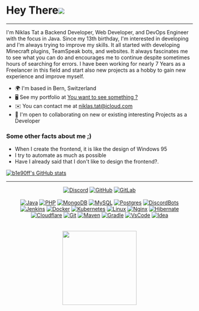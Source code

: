 Hey There![](https://user-images.githubusercontent.com/18350557/176309783-0785949b-9127-417c-8b55-ab5a4333674e.gif)
==================================================================================================================================

----------------------------------------------------
I'm Niklas Tat a Backend Developer, Web Developer, and DevOps Engineer with the focus in Java. Since my 13th birthday, I'm interested in developing and I'm always trying to improve my skills. It all started with developing Minecraft plugins, TeamSpeak bots, and websites. It always fascinates me to see what you can do and encourages me to continue despite sometimes hours of searching for errors. I have been working for nearly 7 Years as a Freelancer in this field and start also new projects as a hobby to gain new experience and improve myself.
* 🌍  I'm based in Bern, Switzerland
* 🖥️  See my portfolio at [You want to see something ?](https://tat.systems)
* ✉️  You can contact me at [niklas.tat@icloud.com](mailto:niklas.tat@icloud.com)
* 🤝  I'm open to collaborating on new or existing interesting Projects as a Developer


### Some other facts about me ;)

* When I create the frontend, it is like the design of Windows 95
* I try to automate as much as possible
* Have I already said that I don't like to design the frontend?.

<a href="http://www.github.com/b1e90ff"><img src="https://github-readme-stats.vercel.app/api?username=b1e90ff&show_icons=true&hide=&count_private=true&title_color=0891b2&text_color=ffffff&icon_color=0891b2&bg_color=1c1917&hide_border=true&show_icons=true" alt="b1e90ff's GitHub stats" /></a>

<hr>
<p align="center">
<a href="https://discord.com/users/b1e90ff#5096" target="_blank" rel="noreferrer"><img src="https://skills.thijs.gg/icons?i=discord" alt="Discord"/></a>
<a href="https://github.com/b1e90ff/" target="_blank" rel="noreferrer"><img src="https://skills.thijs.gg/icons?i=github" alt="GitHub"/></a>
<a href="https://gitlab.com/N.Tat/" target="_blank" rel="noreferrer"><img src="https://skills.thijs.gg/icons?i=gitlab" alt="GitLab"/></a>
<br>
<br>
<a href="https://www.oracle.com/java/" target="_blank" rel="noreferrer"><img src="https://skills.thijs.gg/icons?i=java" alt="Java" /></a>
<a href="https://www.php.net/" target="_blank" rel="noreferrer"><img src="https://skills.thijs.gg/icons?i=php" alt="PHP" /></a>
<a href="https://www.mongodb.com/" target="_blank" rel="noreferrer"><img src="https://skills.thijs.gg/icons?i=mongodb" alt="MongoDB" /></a>
<a href="https://www.mysql.com/" target="_blank" rel="noreferrer"><img src="https://skills.thijs.gg/icons?i=mysql" alt="MySQL" /></a>
<a href="https://www.postgresql.org/" target="_blank" rel="noreferrer"><img src="https://skills.thijs.gg/icons?i=postgres" alt="Postgres" /></a>
<a href="https://docs.discordbotlist.com/" target="_blank" rel="noreferrer"><img src="https://skills.thijs.gg/icons?i=bots" alt="DiscordBots" /></a>
<br>
<a href="https://www.jenkins.io/" target="_blank" rel="noreferrer"><img src="https://skills.thijs.gg/icons?i=jenkins" alt="Jenkins" /></a>
<a href="https://www.docker.com/" target="_blank" rel="noreferrer"><img src="https://skills.thijs.gg/icons?i=docker" alt="Docker" /></a>
<a href="https://kubernetes.io/" target="_blank" rel="noreferrer"><img src="https://skills.thijs.gg/icons?i=kubernetes" alt="Kubernetes" /></a>
<a href="https://de.wikipedia.org/wiki/Linux/" target="_blank" rel="noreferrer"><img src="https://skills.thijs.gg/icons?i=linux" alt="Linux" /></a>
<a href="https://nginx.org/en/" target="_blank" rel="noreferrer"><img src="https://skills.thijs.gg/icons?i=nginx" alt="Nginx" /></a>
<a href="https://hibernate.org/" target="_blank" rel="noreferrer"><img src="https://skills.thijs.gg/icons?i=hibernate" alt="Hibernate" /></a>
<br>
<a href="https://www.cloudflare.com/" target="_blank" rel="noreferrer"><img src="https://skills.thijs.gg/icons?i=cloudflare" alt="Cloudflare" /></a>
<a href="https://git-scm.com/" target="_blank" rel="noreferrer"><img src="https://skills.thijs.gg/icons?i=git" alt="Git" /></a>
<a href="https://maven.apache.org/" target="_blank" rel="noreferrer"><img src="https://skills.thijs.gg/icons?i=maven" alt="Maven" /></a>
<a href="https://gradle.org/" target="_blank" rel="noreferrer"><img src="https://skills.thijs.gg/icons?i=gradle" alt="Gradle" /></a>
<a href="https://code.visualstudio.com" target="_blank" rel="noreferrer"><img src="https://skills.thijs.gg/icons?i=vscode" alt="VsCode" /></a>
<a href="https://www.jetbrains.com" target="_blank" rel="noreferrer"><img src="https://skills.thijs.gg/icons?i=idea" alt="Idea" /></a>
<br>
<br>
<br>
<a href="https://www.buymeacoffee.com/b1e90ff"><img src="https://cdn.buymeacoffee.com/buttons/v2/default-yellow.png" width="200" /></a>

</p>
